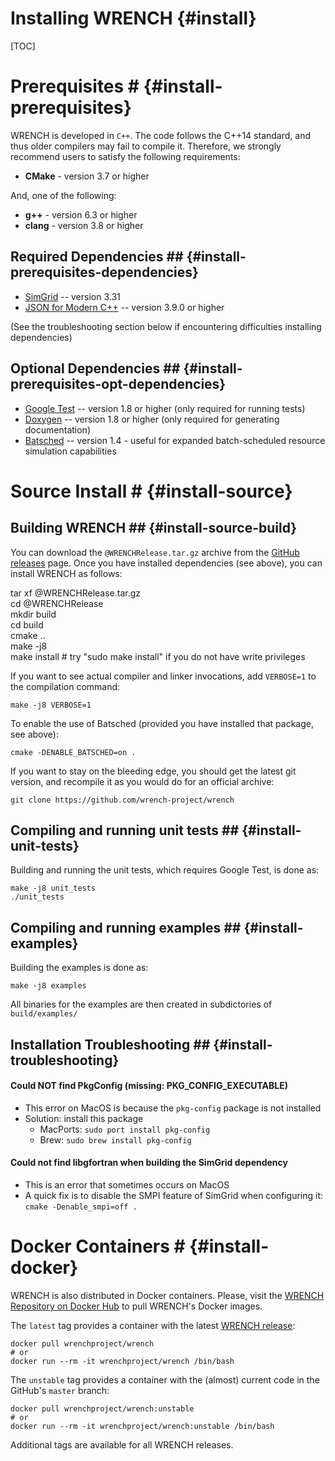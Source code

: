 Installing WRENCH                  {#install}
============

[TOC]

# Prerequisites #                 {#install-prerequisites}

WRENCH is developed in `C++`. The code follows the C++14 standard, and thus older 
compilers may fail to compile it. Therefore, we strongly recommend
users to satisfy the following requirements:

- **CMake** - version 3.7 or higher
  
And, one of the following:
- **g++** - version 6.3 or higher
- **clang** - version 3.8 or higher

## Required Dependencies ##                  {#install-prerequisites-dependencies}

- [SimGrid](https://simgrid.org/) -- version 3.31
- [JSON for Modern C++](https://github.com/nlohmann/json) -- version 3.9.0 or higher 

(See the troubleshooting section below if encountering difficulties installing dependencies)

## Optional Dependencies ##                  {#install-prerequisites-opt-dependencies}

- [Google Test](https://github.com/google/googletest) -- version 1.8 or higher (only required for running tests)
- [Doxygen](http://www.doxygen.org) -- version 1.8 or higher (only required for generating documentation)
- [Batsched](https://gitlab.inria.fr/batsim/batsched) -- version 1.4 - useful for expanded batch-scheduled resource simulation capabilities


# Source Install #                  {#install-source}

## Building WRENCH ##               {#install-source-build}

You can download the `@WRENCHRelease.tar.gz` archive from the 
[GitHub releases](https://github.com/wrench-project/wrench/releases) page. Once you have
installed dependencies (see above), you can install WRENCH as follows:

<div class="fragment">
<div class="line">tar xf @WRENCHRelease.tar.gz</div>
<div class="line">cd @WRENCHRelease</div>
<div class="line">mkdir build</div>
<div class="line">cd build</div>
<div class="line">cmake ..</div>
<div class="line">make -j8</div>
<div class="line">make install # try "sudo make install" if you do not have write privileges</div>
</div>

If you want to see actual compiler and linker invocations, add `VERBOSE=1` to the compilation command:

~~~~~~~~~~~~~{.sh}
make -j8 VERBOSE=1
~~~~~~~~~~~~~

To enable the use of Batsched (provided you have installed that package, see above):
~~~~~~~~~~~~~{.sh}
cmake -DENABLE_BATSCHED=on .
~~~~~~~~~~~~~

If you want to stay on the bleeding edge, you should get the latest git version, and recompile it as you would do for an official archive:

~~~~~~~~~~~~~{.sh}
git clone https://github.com/wrench-project/wrench
~~~~~~~~~~~~~

## Compiling and running unit tests ##  {#install-unit-tests}

Building and running the unit tests, which requires Google Test, is done as:

~~~~~~~~~~~~~{.sh}
make -j8 unit_tests
./unit_tests
~~~~~~~~~~~~~

## Compiling and running examples ##  {#install-examples}

Building the examples is done as:

~~~~~~~~~~~~~{.sh}
make -j8 examples
~~~~~~~~~~~~~

All binaries for the examples are then created in subdictories of `build/examples/`
 
## Installation Troubleshooting ##  {#install-troubleshooting}

#### Could NOT find PkgConfig (missing: PKG_CONFIG_EXECUTABLE)
    
 - This error on MacOS is because the `pkg-config` package is not installed
 - Solution: install this package
    - MacPorts: `sudo port install pkg-config`
    - Brew: `sudo brew install pkg-config`

#### Could not find libgfortran when building the SimGrid dependency

  - This is an error that sometimes occurs on MacOS
  - A quick fix is to disable the SMPI feature of SimGrid when configuring it: `cmake -Denable_smpi=off .`

# Docker Containers #             {#install-docker}

WRENCH is also distributed in Docker containers. Please, visit the
[WRENCH Repository on Docker Hub](https://hub.docker.com/r/wrenchproject/wrench/)
to pull WRENCH's Docker images.

The `latest` tag provides a container with the latest 
[WRENCH release](https://github.com/wrench-project/wrench/releases):

~~~~~~~~~~~~~{.sh}
docker pull wrenchproject/wrench 
# or
docker run --rm -it wrenchproject/wrench /bin/bash
~~~~~~~~~~~~~

The `unstable` tag provides a container with the (almost) current code in the GitHub's 
`master` branch:

~~~~~~~~~~~~~{.sh}
docker pull wrenchproject/wrench:unstable
# or
docker run --rm -it wrenchproject/wrench:unstable /bin/bash
~~~~~~~~~~~~~ 

Additional tags are available for all WRENCH releases.
